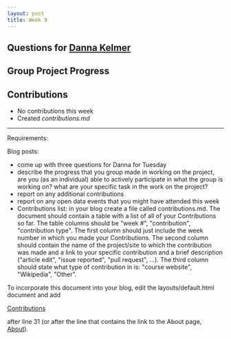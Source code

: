 ```yaml
---
layout: post
title: Week 9
---
```


## Questions for [Danna Kelmer](https://www.linkedin.com/in/dannakelmer/)

## Group Project Progress

## Contributions
- No contributions this week
- Created _contributions.md_

-----
Requirements:

Blog posts:
- come up with three questions for Danna for Tuesday
- describe the progress that you group made in working on the project, are you (as an individual) able to actively participate in what the group is working on? what are your specific task in the work on the project?
- report on any additional contributions
- report on any open data events that you might have attended this week
- Contributions list: in your blog create a file called contributions.md. The document should contain a table with a list of all of your Contributions so far. The table columns should be "week #", "contribution", "contribution type". The first column should just include the week number in which you made your Contributions. The second column should contain the name of the project/site to which the contribution was made and a link to your specific contribution and a brief description ("article edit", "issue reported", "pull request", …). The third column should state what type of contribution in is: "course website", "Wikipedia", "Other".

To incorporate this document into your blog, edit the layouts/default.html document and add

<a href="/cs480_s18/contributions">Contributions</a>

after line 31 (or after the line that contains the link to the About page, <a href="/cs480_s18/about">About</a>).
